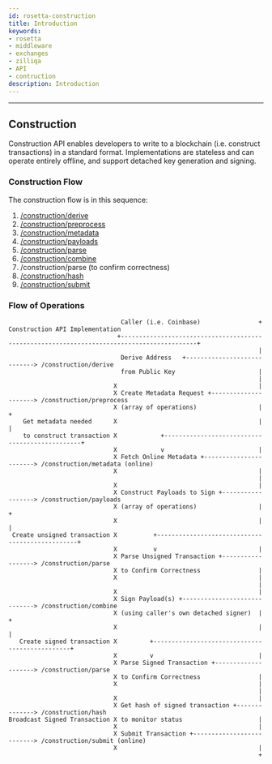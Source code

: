 ```yaml
---
id: rosetta-construction
title: Introduction
keywords: 
- rosetta
- middleware
- exchanges
- zilliqa
- API
- contruction
description: Introduction
---
```


---


## Construction

Construction API enables developers to write to a blockchain (i.e. construct transactions) in a standard format. Implementations are stateless and can operate entirely offline, and support detached key generation and signing.

### Construction Flow
The construction flow is in this sequence:
1. [/construction/derive](rosetta-construction-derive)
2. [/construction/preprocess](rosetta-construction-preprocess)
3. [/construction/metadata](rosetta-construction-metadata)
4. [/construction/payloads](rosetta-construction-payload)
5. [/construction/parse](rosetta-construction-parse)
6. [/construction/combine](rosetta-construction-combine)
7. /construction/parse (to confirm correctness)
8. [/construction/hash](rosetta-construction-hash)
9. [/construction/submit](rosetta-construction-hash)

### Flow of Operations

```
                               Caller (i.e. Coinbase)                + Construction API Implementation
                              +-------------------------------------------------------------------------------------------+
                                                                     |
                               Derive Address   +----------------------------> /construction/derive
                               from Public Key                       |
                                                                     |
                             X                                       |
                             X Create Metadata Request +---------------------> /construction/preprocess
                             X (array of operations)                 |                    +
    Get metadata needed      X                                       |                    |
    to construct transaction X            +-----------------------------------------------+
                             X            v                          |
                             X Fetch Online Metadata +-----------------------> /construction/metadata (online)
                             X                                       |
                                                                     |
                             X                                       |
                             X Construct Payloads to Sign +------------------> /construction/payloads
                             X (array of operations)                 |                   +
                             X                                       |                   |
 Create unsigned transaction X          +------------------------------------------------+
                             X          v                            |
                             X Parse Unsigned Transaction +------------------> /construction/parse
                             X to Confirm Correctness                |
                             X                                       |
                                                                     |
                             X                                       |
                             X Sign Payload(s) +-----------------------------> /construction/combine
                             X (using caller's own detached signer)  |                 +
                             X                                       |                 |
   Create signed transaction X         +-----------------------------------------------+
                             X         v                             |
                             X Parse Signed Transaction +--------------------> /construction/parse
                             X to Confirm Correctness                |
                             X                                       |
                                                                     |
                             X                                       |
                             X Get hash of signed transaction +--------------> /construction/hash
Broadcast Signed Transaction X to monitor status                     |
                             X                                       |
                             X Submit Transaction +--------------------------> /construction/submit (online)
                             X                                       |
                                                                     +
```
